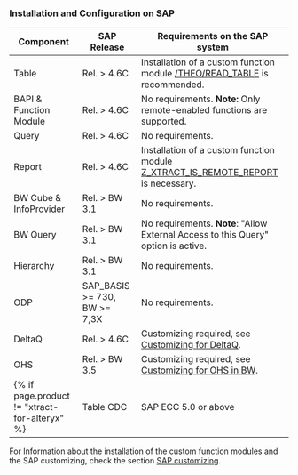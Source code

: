 ### Installation and Configuration on SAP


|Component             | SAP Release           | Requirements on the SAP system        |
|----------------------|-----------------------|-------------------------------------------------------------------------------|
|Table                 | Rel. > 4.6C       | Installation of a custom function module [/THEO/READ_TABLE](../sap-customizing/custom-function-module-for-table-extraction#installation-of-theoread_table) is recommended.    |
|BAPI & Function Module| Rel. > 4.6C       | No requirements. **Note:** Only remote-enabled functions are supported.                            |
|Query                 | Rel. > 4.6C       | No requirements.      |
|Report                | Rel. > 4.6C       | Installation of a custom function module [Z_XTRACT_IS_REMOTE_REPORT](../sap-customizing/install-report-custom-function-module) is necessary.   |
|BW Cube & InfoProvider| Rel. > BW 3.1     | No requirements.                                                                          |
|BW Query              | Rel. > BW 3.1     | No requirements. **Note**: "Allow External Access to this Query" option is active. |    
|Hierarchy             | Rel. > BW 3.1     | No requirements.      |
|ODP                   | SAP_BASIS >= 730, BW >= 7,3X   | No requirements.   |
|DeltaQ                | Rel. > 4.6C       | Customizing required, see [Customizing for DeltaQ](../sap-customizing/customizing-for-deltaq).                                                                   |
|OHS                   | Rel. > BW 3.5     | Customizing required, see [Customizing for OHS in BW](../sap-customizing/preparation-for-ohs-in-bw).                                                                   |
{% if page.product != "xtract-for-alteryx" %}|Table CDC            | SAP ECC 5.0 or above     | Installation of a custom function modules is necessary, see [Table CDC Requirements](../table-cdc#requirements).     |{% endif %}


For Information about the installation of the custom function modules and the SAP customizing, check the section [SAP customizing](../sap-customizing).
